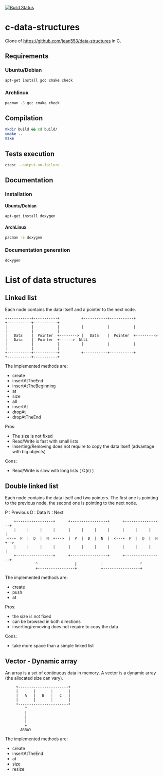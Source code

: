 [![Build Status](https://travis-ci.org/jean553/c-data-structures.svg?branch=master)](https://travis-ci.org/jean553/c-data-structures)

# c-data-structures

Clone of https://github.com/jean553/data-structures in C.

## Requirements

### Ubuntu/Debian

```bash
apt-get install gcc cmake check
```

### Archlinux

```bash
pacman -S gcc cmake check
```

## Compilation

```bash
mkdir build && cd build/
cmake ..
make
```

## Tests execution

```bash
ctest --output-on-failure .
```

## Documentation

### Installation

#### Ubuntu/Debian

```bash
apt-get install doxygen
```

#### ArchLinux

```bash
pacman -S doxygen
```

### Documentation generation

```bash
doxygen
```

# List of data structures

## Linked list

Each node contains the data itself and a pointer to the next node.

```
+-----------+-----------+          +-----------+-----------+           +-----------+-----------+
|           |           |          |           |           |           |           |           |
|   Data    |  Pointer  +--------> |   Data    |  Pointer  +---------> |   Data    |  Pointer  +------>  NULL
|           |           |          |           |           |           |           |           |
+-----------+-----------+          +-----------+-----------+           +-----------+-----------+
```

The implemented methods are:
 * create
 * insertAtTheEnd
 * insertAtTheBeginning
 * at
 * size
 * all
 * insertAt
 * dropAt
 * dropAtTheEnd

Pros:
 * The size is not fixed
 * Read/Write is fast with small lists
 * Inserting/Removing does not require to copy the data itself (advantage with big objects)

Cons:
 * Read/Write is slow with long lists ( O(n) )

## Double linked list

Each node contains the data itself and two pointers.
The first one is pointing to the previous node,
the second one is pointing to the next node.

P : Previous
D : Data
N : Next

```
    +-----------------+      +-----------------+      +-----------------+
    |     |     |     |      |     |     |     |      |     |     |     |
 <--+  P  |  D  |  N  +--->  |  P  |  D  |  N  |  <---+  P  |  D  |  N  +-->
    |     |     |     |      |     |     |     |      |     |     |     |
    +-----------------+      +-----------------+      +-----------------+
              ^                 |           |                 ^
              +-----------------+           +-----------------+
```

The implemented methods are:
 * create
 * push
 * at

Pros:
 * the size is not fixed
 * can be browsed in both directions
 * inserting/removing does not require to copy the data

Cons:
 * take more space than a simple linked list

## Vector - Dynamic array

An array is a set of continuous data in memory.
A vector is a dynamic array (the allocated size can vary).

```
     +-----------------------+
     |       |       |       |
     |   A   |   B   |   C   |
     |       |       |       |
     +-----------------------+
         ^
         |
         |
         |
         +
       ARRAY
```

The implemented methods are:
 * create
 * insertAtTheEnd
 * at
 * size
 * resize
